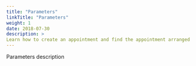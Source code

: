 ```yaml
---
title: "Parameters"
linkTitle: "Parameters"
weight: 1
date: 2018-07-30
description: >
Learn how to create an appointment and find the appointment arranged
---
```


Parameters description
